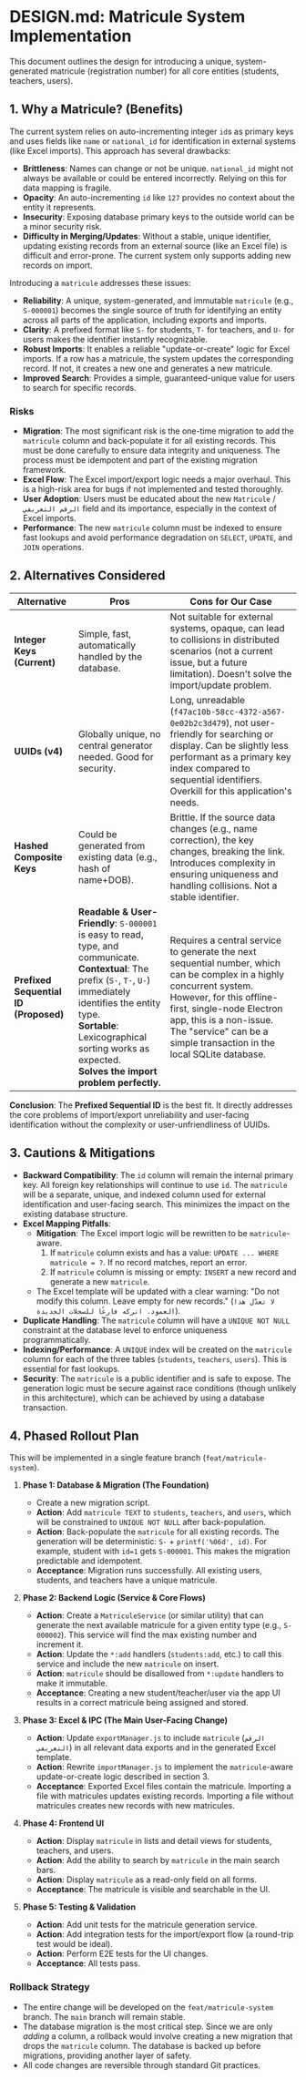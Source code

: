 # DESIGN.md: Matricule System Implementation

This document outlines the design for introducing a unique, system-generated matricule (registration number) for all core entities (students, teachers, users).

## 1. Why a Matricule? (Benefits)

The current system relies on auto-incrementing integer `id`s as primary keys and uses fields like `name` or `national_id` for identification in external systems (like Excel imports). This approach has several drawbacks:

- **Brittleness**: Names can change or not be unique. `national_id` might not always be available or could be entered incorrectly. Relying on this for data mapping is fragile.
- **Opacity**: An auto-incrementing `id` like `127` provides no context about the entity it represents.
- **Insecurity**: Exposing database primary keys to the outside world can be a minor security risk.
- **Difficulty in Merging/Updates**: Without a stable, unique identifier, updating existing records from an external source (like an Excel file) is difficult and error-prone. The current system only supports adding new records on import.

Introducing a `matricule` addresses these issues:

- **Reliability**: A unique, system-generated, and immutable `matricule` (e.g., `S-000001`) becomes the single source of truth for identifying an entity across all parts of the application, including exports and imports.
- **Clarity**: A prefixed format like `S-` for students, `T-` for teachers, and `U-` for users makes the identifier instantly recognizable.
- **Robust Imports**: It enables a reliable "update-or-create" logic for Excel imports. If a row has a matricule, the system updates the corresponding record. If not, it creates a new one and generates a new matricule.
- **Improved Search**: Provides a simple, guaranteed-unique value for users to search for specific records.

### Risks

- **Migration**: The most significant risk is the one-time migration to add the `matricule` column and back-populate it for all existing records. This must be done carefully to ensure data integrity and uniqueness. The process must be idempotent and part of the existing migration framework.
- **Excel Flow**: The Excel import/export logic needs a major overhaul. This is a high-risk area for bugs if not implemented and tested thoroughly.
- **User Adoption**: Users must be educated about the new `Matricule` / `الرقم التعريفي` field and its importance, especially in the context of Excel imports.
- **Performance**: The new `matricule` column must be indexed to ensure fast lookups and avoid performance degradation on `SELECT`, `UPDATE`, and `JOIN` operations.

## 2. Alternatives Considered

| Alternative                           | Pros                                                                                                                                                                                                                                                                                    | Cons for Our Case                                                                                                                                                                                                                                                              |
| ------------------------------------- | --------------------------------------------------------------------------------------------------------------------------------------------------------------------------------------------------------------------------------------------------------------------------------------- | ------------------------------------------------------------------------------------------------------------------------------------------------------------------------------------------------------------------------------------------------------------------------------ |
| **Integer Keys (Current)**            | Simple, fast, automatically handled by the database.                                                                                                                                                                                                                                    | Not suitable for external systems, opaque, can lead to collisions in distributed scenarios (not a current issue, but a future limitation). Doesn't solve the import/update problem.                                                                                            |
| **UUIDs (v4)**                        | Globally unique, no central generator needed. Good for security.                                                                                                                                                                                                                        | Long, unreadable (`f47ac10b-58cc-4372-a567-0e02b2c3d479`), not user-friendly for searching or display. Can be slightly less performant as a primary key index compared to sequential identifiers. Overkill for this application's needs.                                       |
| **Hashed Composite Keys**             | Could be generated from existing data (e.g., hash of name+DOB).                                                                                                                                                                                                                         | Brittle. If the source data changes (e.g., name correction), the key changes, breaking the link. Introduces complexity in ensuring uniqueness and handling collisions. Not a stable identifier.                                                                                |
| **Prefixed Sequential ID (Proposed)** | **Readable & User-Friendly**: `S-000001` is easy to read, type, and communicate. <br> **Contextual**: The prefix (`S-`, `T-`, `U-`) immediately identifies the entity type. <br> **Sortable**: Lexicographical sorting works as expected. <br> **Solves the import problem perfectly.** | Requires a central service to generate the next sequential number, which can be complex in a highly concurrent system. However, for this offline-first, single-node Electron app, this is a non-issue. The "service" can be a simple transaction in the local SQLite database. |

**Conclusion**: The **Prefixed Sequential ID** is the best fit. It directly addresses the core problems of import/export unreliability and user-facing identification without the complexity or user-unfriendliness of UUIDs.

## 3. Cautions & Mitigations

- **Backward Compatibility**: The `id` column will remain the internal primary key. All foreign key relationships will continue to use `id`. The `matricule` will be a separate, unique, and indexed column used for external identification and user-facing search. This minimizes the impact on the existing database structure.
- **Excel Mapping Pitfalls**:
  - **Mitigation**: The Excel import logic will be rewritten to be `matricule`-aware.
    1.  If `matricule` column exists and has a value: `UPDATE ... WHERE matricule = ?`. If no record matches, report an error.
    2.  If `matricule` column is missing or empty: `INSERT` a new record and generate a new `matricule`.
  - The Excel template will be updated with a clear warning: "Do not modify this column. Leave empty for new records." (`لا تعدّل هذا العمود. اتركه فارغًا للسجلات الجديدة`).
- **Duplicate Handling**: The `matricule` column will have a `UNIQUE NOT NULL` constraint at the database level to enforce uniqueness programmatically.
- **Indexing/Performance**: A `UNIQUE` index will be created on the `matricule` column for each of the three tables (`students`, `teachers`, `users`). This is essential for fast lookups.
- **Security**: The `matricule` is a public identifier and is safe to expose. The generation logic must be secure against race conditions (though unlikely in this architecture), which can be achieved by using a database transaction.

## 4. Phased Rollout Plan

This will be implemented in a single feature branch (`feat/matricule-system`).

1.  **Phase 1: Database & Migration (The Foundation)**

    - Create a new migration script.
    - **Action**: Add `matricule TEXT` to `students`, `teachers`, and `users`, which will be constrained to `UNIQUE NOT NULL` after back-population.
    - **Action**: Back-populate the `matricule` for all existing records. The generation will be deterministic: `S-` + `printf('%06d', id)`. For example, student with `id=1` gets `S-000001`. This makes the migration predictable and idempotent.
    - **Acceptance**: Migration runs successfully. All existing users, students, and teachers have a unique matricule.

2.  **Phase 2: Backend Logic (Service & Core Flows)**

    - **Action**: Create a `MatriculeService` (or similar utility) that can generate the next available matricule for a given entity type (e.g., `S-000002`). This service will find the max existing number and increment it.
    - **Action**: Update the `*:add` handlers (`students:add`, etc.) to call this service and include the new `matricule` on insert.
    - **Action**: `matricule` should be disallowed from `*:update` handlers to make it immutable.
    - **Acceptance**: Creating a new student/teacher/user via the app UI results in a correct matricule being assigned and stored.

3.  **Phase 3: Excel & IPC (The Main User-Facing Change)**

    - **Action**: Update `exportManager.js` to include `matricule` (`الرقم التعريفي`) in all relevant data exports and in the generated Excel template.
    - **Action**: Rewrite `importManager.js` to implement the `matricule`-aware update-or-create logic described in section 3.
    - **Acceptance**: Exported Excel files contain the matricule. Importing a file with matricules updates existing records. Importing a file without matricules creates new records with new matricules.

4.  **Phase 4: Frontend UI**

    - **Action**: Display `matricule` in lists and detail views for students, teachers, and users.
    - **Action**: Add the ability to search by `matricule` in the main search bars.
    - **Action**: Display `matricule` as a read-only field on all forms.
    - **Acceptance**: The matricule is visible and searchable in the UI.

5.  **Phase 5: Testing & Validation**
    - **Action**: Add unit tests for the matricule generation service.
    - **Action**: Add integration tests for the import/export flow (a round-trip test would be ideal).
    - **Action**: Perform E2E tests for the UI changes.
    - **Acceptance**: All tests pass.

### Rollback Strategy

- The entire change will be developed on the `feat/matricule-system` branch. The `main` branch will remain stable.
- The database migration is the most critical step. Since we are only _adding_ a column, a rollback would involve creating a new migration that drops the `matricule` column. The database is backed up before migrations, providing another layer of safety.
- All code changes are reversible through standard Git practices.
